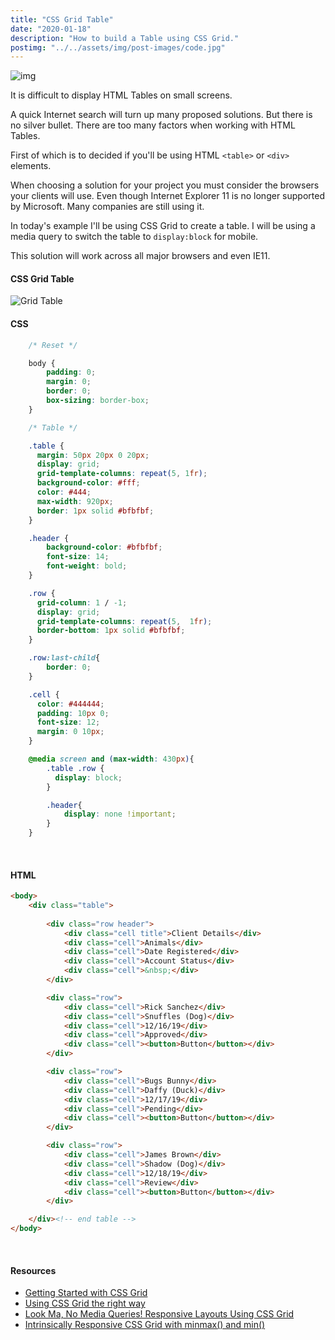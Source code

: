 ```yaml
---
title: "CSS Grid Table"
date: "2020-01-18"
description: "How to build a Table using CSS Grid."
postimg: "../../assets/img/post-images/code.jpg"
---
```

![img](../../assets/img/post-images/code.jpg)

It is difficult to display HTML Tables on small screens. 

A quick Internet search will turn up many proposed solutions. But there is no silver bullet. There are too many factors when working with HTML Tables. 

First of which is to decided if you'll be using HTML ```<table>``` or ```<div>``` elements.

When choosing a solution for your project you must consider the browsers your clients will use. Even though Internet Explorer 11 is no longer supported by Microsoft. Many companies are still using it.

In today's example I'll be using CSS Grid to create a table. I will be using a media query to switch the table to ```display:block``` for mobile. 

This solution will work across all major browsers and even IE11. 


#### CSS Grid Table

![Grid Table](../../assets/img/post-images/css-grid-table.png)
&nbsp;

#### CSS
```css
	/* Reset */

	body {
		padding: 0;
		margin: 0;
		border: 0;
		box-sizing: border-box;
	}

	/* Table */

	.table {
	  margin: 50px 20px 0 20px;
	  display: grid;
	  grid-template-columns: repeat(5, 1fr);
	  background-color: #fff;
	  color: #444;
	  max-width: 920px;
	  border: 1px solid #bfbfbf;
	}

	.header {
		background-color: #bfbfbf;
		font-size: 14;
		font-weight: bold;
	}

	.row {
	  grid-column: 1 / -1;
	  display: grid;
	  grid-template-columns: repeat(5,  1fr);
	  border-bottom: 1px solid #bfbfbf;
	}

	.row:last-child{
		border: 0;
	}

	.cell {
	  color: #444444;
	  padding: 10px 0;
	  font-size: 12;
	  margin: 0 10px;
	}

	@media screen and (max-width: 430px){
		.table .row {
		  display: block;
		}

		.header{
			display: none !important;
		}
	}
```
&nbsp;

#### HTML
```html
<body>
	<div class="table">
	
		<div class="row header">
			<div class="cell title">Client Details</div>
			<div class="cell">Animals</div>
			<div class="cell">Date Registered</div>
			<div class="cell">Account Status</div>
			<div class="cell">&nbsp;</div>
		</div>

		<div class="row">
			<div class="cell">Rick Sanchez</div>
			<div class="cell">Snuffles (Dog)</div>
			<div class="cell">12/16/19</div>
			<div class="cell">Approved</div>
			<div class="cell"><button>Button</button></div>
		</div>

		<div class="row">
			<div class="cell">Bugs Bunny</div>
			<div class="cell">Daffy (Duck)</div>
			<div class="cell">12/17/19</div>
			<div class="cell">Pending</div>
			<div class="cell"><button>Button</button></div>
		</div>

		<div class="row">
			<div class="cell">James Brown</div>
			<div class="cell">Shadow (Dog)</div>
			<div class="cell">12/18/19</div>
			<div class="cell">Review</div>
			<div class="cell"><button>Button</button></div>
		</div>

	</div><!-- end table -->
</body>
```
&nbsp;

#### Resources
- [Getting Started with CSS Grid](https://css-tricks.com/getting-started-css-grid/)
- [Using CSS Grid the right way](https://vgpena.github.io/using-css-grid-the-right-way/)
- [Look Ma, No Media Queries! Responsive Layouts Using CSS Grid](https://css-tricks.com/look-ma-no-media-queries-responsive-layouts-using-css-grid/)
- [Intrinsically Responsive CSS Grid with minmax() and min()](https://evanminto.com/blog/intrinsically-responsive-css-grid-minmax-min/)
&nbsp;
